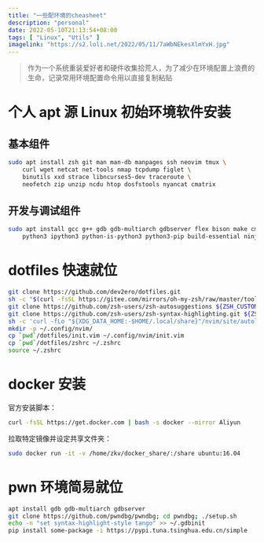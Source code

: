 ```yaml
---
title: "一些配环境的cheasheet"
description: "personal"
date: 2022-05-10T21:13:54+08:00
tags: [ "Linux", "Utils" ]
imagelink: "https://s2.loli.net/2022/05/11/7aWbNEkesXlmYxH.jpg"
---
```




> 作为一个系统重装爱好者和硬件收集拾荒人，为了减少在环境配置上浪费的生命，记录常用环境配置命令用以直接复制粘贴



# 个人 apt 源 Linux 初始环境软件安装

## 基本组件

```sh
sudo apt install zsh git man man-db manpages ssh neovim tmux \
	curl wget netcat net-tools nmap tcpdump figlet \
	binutils xxd strace libncurses5-dev traceroute \
	neofetch zip unzip ncdu htop dosfstools nyancat cmatrix
```

## 开发与调试组件

```sh
sudo apt install gcc g++ gdb gdb-multiarch gdbserver flex bison make cmake clangd \
	python3 ipython3 python-is-python3 python3-pip build-essential ninja-buildw
```



# dotfiles 快速就位

```sh
git clone https://github.com/dev2ero/dotfiles.git
sh -c "$(curl -fsSL https://gitee.com/mirrors/oh-my-zsh/raw/master/tools/install.sh)"
git clone https://github.com/zsh-users/zsh-autosuggestions ${ZSH_CUSTOM:-~/.oh-my-zsh/custom}/plugins/zsh-autosuggestions
git clone https://github.com/zsh-users/zsh-syntax-highlighting.git ${ZSH_CUSTOM:-~/.oh-my-zsh/custom}/plugins/zsh-syntax-highlighting
sh -c 'curl -fLo "${XDG_DATA_HOME:-$HOME/.local/share}"/nvim/site/autoload/plug.vim --create-dirs https://raw.githubusercontent.com/junegunn/vim-plug/master/plug.vim'
mkdir -p ~/.config/nvim/
cp `pwd`/dotfiles/init.vim ~/.config/nvim/init.vim
cp `pwd`/dotfiles/zshrc ~/.zshrc
source ~/.zshrc
```



# docker 安装

官方安装脚本：

```sh
curl -fsSL https://get.docker.com | bash -s docker --mirror Aliyun
```

拉取特定镜像并设定共享文件夹：

```sh
sudo docker run -it -v /home/zkv/docker_share/:/share ubuntu:16.04
```



# pwn 环境简易就位

```sh
apt install gdb gdb-multiarch gdbserver
git clone https://github.com/pwndbg/pwndbg; cd pwndbg; ./setup.sh
echo -n "set syntax-highlight-style tango" >> ~/.gdbinit
pip install some-package -i https://pypi.tuna.tsinghua.edu.cn/simple
```

